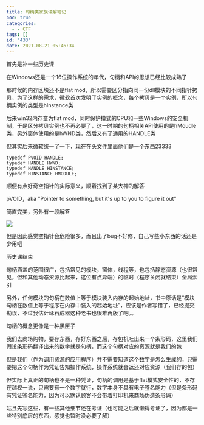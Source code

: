 ```yaml
---
title: 句柄类家族详解笔记
poc: true
categories:
  - - CTF
tags: []
id: '433'
date: 2021-08-21 05:46:34
---
```


首先是补一些历史课

在Windows还是一个16位操作系统的年代，句柄和API的思想已经比较成熟了

那时候的内存区块还不是flat mod，所以需要区分指向同一份dll模块的不同指针拷贝，为了这样的需求，微软首次发明了实例的概念，每个拷贝是一个实例，所以句柄实例的类型是hInstance类

后来win32内存变为flat mod，同时保护模式的CPU和一些Windows的安全机制，于是区分拷贝实例也不再必要了，这一时期的句柄相关API使用的是hMoudle类，另外窗体使用的是hWND类，然后又有了通用的HANDLE类

但其实后来微软统一了一下，现在在头文件里面他们是一个东西23333

```
typedef PVOID HANDLE;
typedef HANDLE HWND;
typedef HANDLE HINSTANCE;
typedef HINSTANCE HMODULE;
```

顺便有点好奇空指针的实际意义，顺着找到了某大神的解答

pVOID，aka "Pointer to something, but it's up to you to figure it out"

简直完美，另外有一段解答

![](https://raw.githubusercontent.com/Valkierja/ALLPIC/main/img/202303172113311.png)

但是因此感觉空指针会危险很多，而且出了bug不好修，自己写些小东西的话还是少用吧

历史课结束

句柄涵盖的范围很广，包括常见的模块，窗体，线程等，也包括静态资源（也很常见，但和其他动态资源比起来，这位有点异端）的临时（程序关闭就结束）全局索引

另外，任何模块的句柄在数值上等于模块装入内存的起始地址，书中原话是“模块句柄在数值上等于程序在内存中装入的起始地址”，应该是作者写错了，已经提交勘误，不过我估计琢石成器这种老书也很难再版了吧。。

句柄的概念更像是一种黑匣子

我们去商场购物，要存东西，存好东西之后，存包机吐出来一个条形码，这里我们假设条形码翻译出来的数字就是句柄，而这个句柄对应的资源就是我们的包

但是我们（作为调用资源的应用程序）并不需要知道这个数字是怎么生成的，只需要把这个句柄作为凭证告知操作系统，操作系统就会返还对应资源（我们存的包）

但实际上真正的句柄也不是一种凭证，句柄的调用是基于flat模式安全性的，不存在越权一说，只需要有一个数字就行，数字本身不具有电子签名能力（但是条形码有凭证签名能力，因为可以默认顾客不会带着打印机来商场伪造条形码）

姑且先写这些，有一些其他细节还在考证（也可能之后就懒得考证了，因为都是一些特别底层的东西，感觉也暂时没必要了解）